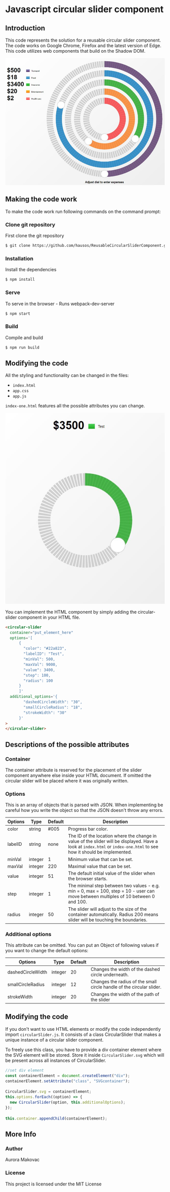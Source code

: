 # Javascript circular slider component

## Introduction

This code represents the solution for a reusable circular slider component. The code works on Google Chrome, Firefox and the latest version of Edge.
This code utilizes web components that build on the Shadow DOM.

![Slider Multiple](/pictures/example1.JPG)

## Making the code work

To make the code work run following commands on the command prompt:

### Clone git repository

First clone the git repository

```sh
$ git clone https://github.com/hausos/ReusableCircularSliderComponent.git
```

### Installation

Install the dependencies

```sh
$ npm install
```

### Serve

To serve in the browser - Runs webpack-dev-server

```sh
$ npm start
```

### Build

Compile and build

```sh
$ npm run build
```

## Modifying the code

All the styling and functionality can be changed in the files:

- `index.html`
- `app.css`
- `app.js`

`index-one.html` features all the possible attributes you can change.

![Slider One](/pictures/example2.JPG)

You can implement the HTML component by simply adding the circular-slider component in your HTML file.

```html
<circular-slider
  container="put_element_here"
  options='[
      {
        "color": "#22a823",
        "labelID": "Test",
        "minVal": 500,
        "maxVal": 9000,
        "value": 3400,
        "step": 100,
        "radius": 100
      }
      ]'
  additional_options='{
        "dashedCircleWidth": "30",
        "smallCircleRadius": "18",
        "strokeWidth": "30"
      }'
>
</circular-slider>
```

## Descriptions of the possible attributes

### Container

The container attribute is reserved for the placement of the slider component anywhere else inside your HTML document. If omitted the circular slider will be placed where it was originally written.

### Options

This is an array of objects that is parsed with JSON.
When implementing be careful how you write the object so that the JSON doesn't throw any errors.

| Options | Type    | Default | Description                                                                                                                                                            |
| ------- | ------- | ------- | ---------------------------------------------------------------------------------------------------------------------------------------------------------------------- |
| color   | string  | #005    | Progress bar color.                                                                                                                                                    |
| labelID | string  | none    | The ID of the location where the change in value of the slider will be displayed. Have a look at `index.html` or `index-one.html` to see how it should be implemented. |
| minVal  | integer | 1       | Minimum value that can be set.                                                                                                                                         |
| maxVal  | integer | 220     | Maximal value that can be set.                                                                                                                                         |
| value   | integer | 51      | The default initial value of the slider when the browser starts.                                                                                                       |
| step    | integer | 1       | The minimal step between two values - e.g. min = 0, max = 100, step = 10 - user can move between multiples of 10 between 0 and 100.                                    |
| radius  | integer | 50      | The slider will adjust to the size of the container automatically. Radius 200 means slider will be touching the boundaries.                                            |

### Additional options

This attribute can be omitted.
You can put an Object of following values if you want to change the default options:

| Options           | Type    | Default | Description                                                           |
| ----------------- | ------- | ------- | --------------------------------------------------------------------- |
| dashedCircleWidth | integer | 20      | Changes the width of the dashed circle underneath.                    |
| smallCircleRadius | integer | 12      | Changes the radius of the small circle handle of the circular slider. |
| strokeWidth       | integer | 20      | Changes the width of the path of the slider                           |

## Modifying the code

If you don't want to use HTML elements or modify the code independently import `circularSlider.js`. It consists of a class CircularSlider that makes a unique instance of a circular slider component.

To freely use this class, you have to provide a div container element where the SVG element will be stored. Store it inside `CircularSlider.svg` which will be present across all instances of CircularSlider.

```javascript
//set div element
const containerElement = document.createElement("div");
containerElement.setAttribute("class", "SVGcontainer");

CircularSlider.svg = containerElement;
this.options.forEach((option) => {
  new CircularSlider(option, this.additionalOptions);
});

this.container.appendChild(containerElement);
```

## More Info

### Author

Aurora Makovac

### License

This project is licensed under the MIT License
